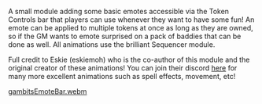 <p>A small module adding some basic emotes accessible via the Token Controls bar that players can use whenever they want to have some fun! An emote can be applied to multiple tokens at once as long as they are owned, so if the GM wants to emote surprised on a pack of baddies that can be done as well. All animations use the brilliant Sequencer module.</p>

<p>Full credit to Eskie (eskiemoh) who is the co-author of this module and the original creator of these animations! You can join their discord <a href="https://discord.gg/rCbY7jAZKh" target="_blank" rel="nofollow noopener">here</a> for many more excellent animations such as spell effects, movement, etc!</p>

[gambitsEmoteBar.webm](https://github.com/user-attachments/assets/df2358a1-612f-4e36-9e7f-71fc800c550c)
